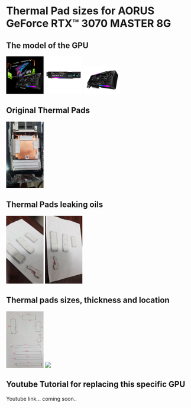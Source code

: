 # Thermal Pad sizes for AORUS GeForce RTX™ 3070 MASTER 8G  

## The model of the GPU  
<img src="./aorus box.jpg" width="20%">   
<img src="./front.jpg" width="20%">   
<img src="./whole.jpg" width="20%">   
  
## Original Thermal Pads
<img src="./thermal pads.jpg" width="20%">   

## Thermal Pads leaking oils
<img src="./thermal pad oil leaking 1.jpg" width="20%">  
<img src="./thermal pad oil leaking 2.jpg" width="20%">  

## Thermal pads sizes, thickness and location
<img src="./blueprint.jpg" width="20%">  
<img src="./gpu and vrams.jpg" width="20%">  


## Youtube Tutorial for replacing this specific GPU  
Youtube link... coming soon..  
